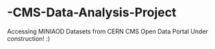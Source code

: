 # -CMS-Data-Analysis-Project
Accessing MINIAOD Datasets from CERN CMS Open Data Portal
Under construction! :)
